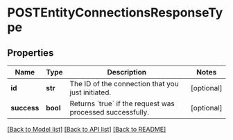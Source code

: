 # POSTEntityConnectionsResponseType

## Properties
Name | Type | Description | Notes
------------ | ------------- | ------------- | -------------
**id** | **str** | The ID of the connection that you just initiated.  | [optional] 
**success** | **bool** | Returns &#x60;true&#x60; if the request was processed successfully.  | [optional] 

[[Back to Model list]](../README.md#documentation-for-models) [[Back to API list]](../README.md#documentation-for-api-endpoints) [[Back to README]](../README.md)


